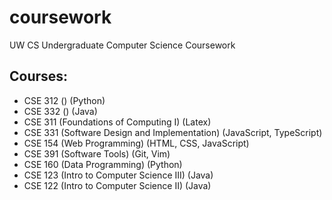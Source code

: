 # coursework

UW CS Undergraduate Computer Science Coursework

## Courses:
- CSE 312 () (Python)
- CSE 332 () (Java)
- CSE 311 (Foundations of Computing I) (Latex)
- CSE 331 (Software Design and Implementation) (JavaScript, TypeScript)
- CSE 154 (Web Programming) (HTML, CSS, JavaScript)
- CSE 391 (Software Tools) (Git, Vim)
- CSE 160 (Data Programming) (Python)
- CSE 123 (Intro to Computer Science III) (Java)
- CSE 122 (Intro to Computer Science II) (Java)


